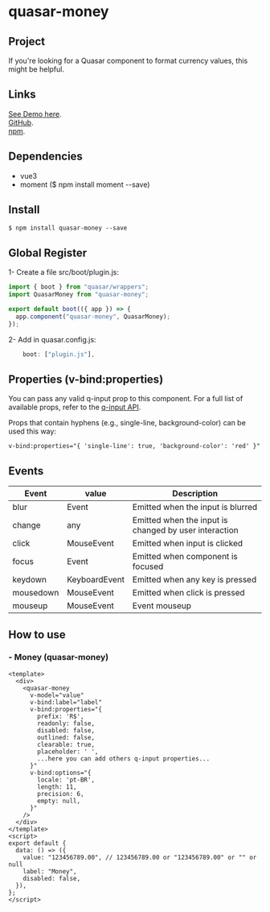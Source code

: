 # quasar-money

## Project

If you're looking for a Quasar component to format currency values, this might be helpful.

## Links

[See Demo here](https://rzfpe.csb.app/).  
[GitHub](https://github.com/juareznasato/quasar-money).  
[npm](https://www.npmjs.com/package/quasar-money).

## Dependencies

- vue3
- moment ($ npm install moment --save)

## Install

```
$ npm install quasar-money --save
```

## Global Register

1- Create a file src/boot/plugin.js:

```js
import { boot } from "quasar/wrappers";
import QuasarMoney from "quasar-money";

export default boot(({ app }) => {
  app.component("quasar-money", QuasarMoney);
});
```

2- Add in quasar.config.js:

```js
    boot: ["plugin.js"],
```

## Properties (v-bind:properties)

You can pass any valid q-input prop to this component.
For a full list of available props, refer to the [q-input API](https://quasar.dev/vue-components/input#qinput-api).

Props that contain hyphens (e.g., single-line, background-color) can be used this way:

```vue
v-bind:properties="{ 'single-line': true, 'background-color': 'red' }"
```

## Events

| Event     | value         | Description                                           |
| --------- | ------------- | ----------------------------------------------------- |
| blur      | Event         | Emitted when the input is blurred                     |
| change    | any           | Emitted when the input is changed by user interaction |
| click     | MouseEvent    | Emitted when input is clicked                         |
| focus     | Event         | Emitted when component is focused                     |
| keydown   | KeyboardEvent | Emitted when any key is pressed                       |
| mousedown | MouseEvent    | Emitted when click is pressed                         |
| mouseup   | MouseEvent    | Event mouseup                                         |

## How to use

### - Money (quasar-money)

```vue
<template>
  <div>
    <quasar-money
      v-model="value"
      v-bind:label="label"
      v-bind:properties="{
        prefix: 'R$',
        readonly: false,
        disabled: false,
        outlined: false,
        clearable: true,
        placeholder: ' ',
        ...here you can add others q-input properties...
      }"
      v-bind:options="{
        locale: 'pt-BR',
        length: 11,
        precision: 6,
        empty: null,
      }"
    />
  </div>
</template>
<script>
export default {
  data: () => ({
    value: "123456789.00", // 123456789.00 or "123456789.00" or "" or null
    label: "Money",
    disabled: false,
  }),
};
</script>
```
